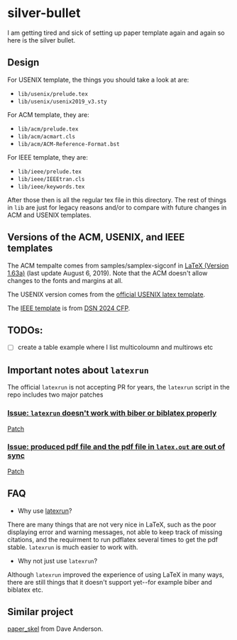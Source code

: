 # silver-bullet

I am getting tired and sick of setting up paper template again and again so here is the silver bullet.


## Design

For USENIX template, the things you should take a look at are:
* `lib/usenix/prelude.tex`
* `lib/usenix/usenix2019_v3.sty`

For ACM template, they are:
* `lib/acm/prelude.tex`
* `lib/acm/acmart.cls`
* `lib/acm/ACM-Reference-Format.bst`

For IEEE template, they are:
* `lib/ieee/prelude.tex`
* `lib/ieee/IEEEtran.cls`
* `lib/ieee/keywords.tex`

After those then is all the regular tex file in this directory. The rest
of things in `lib` are just for legacy reasons and/or to compare with
future changes in ACM and USENIX templates.


## Versions of the ACM, USENIX, and IEEE templates

The ACM tempalte comes from samples/samplex-sigconf in [LaTeX (Version
1.63a)](https://www.acm.org/publications/proceedings-template) (last
update August 6, 2019). Note that the ACM doesn't allow changes to the
fonts and margins at all.

The USENIX version comes from the [official USENIX latex
template](https://www.usenix.org/conferences/author-resources/paper-templates).

The [IEEE template](https://www.ieee.org/content/dam/ieee-org/ieee/web/org/pubs/conference-latex-template_10-17-19.zip) is from [DSN 2024 CFP](https://dsn2024uq.github.io/cfpapers.html).


## TODOs:
- [ ] create a table example where I list multicoloumn and multirows etc


## Important notes about `latexrun`

The official `latexrun` is not accepting PR for years, the `latexrun` script in
the repo includes two major patches


### [Issue: `latexrun` doesn't work with biber or biblatex properly](https://github.com/aclements/latexrun/issues/36)

[Patch](https://github.com/aclements/latexrun/pull/55)


### [Issue: produced pdf file and the pdf file in `latex.out` are out of sync](https://github.com/aclements/latexrun/issues/35)

[Patch](https://github.com/eisoku9618/kuroiwa_demos/pull/105/files)


## FAQ

* Why use [latexrun](https://github.com/aclements/latexrun)?

There are many things that are not very nice in LaTeX, such as the
poor displaying error and warning messages, not able to keep track of
missing citations, and the requirment to run pdflatex several times to
get the pdf stable. `latexrun` is much easier to work with.

* Why not just use `latexrun`?

Although `latexrun` improved the experience of using LaTeX in many
ways, there are still things that it doesn't support yet--for example
biber and biblatex etc.


## Similar project

[paper_skel](https://github.com/efficient/paper_skel) from Dave Anderson.
